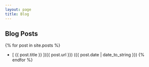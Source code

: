 ```yaml
---
layout: page
title: Blog
---
```


## Blog Posts

{% for post in site.posts %}
  * [ {{ post.title }} ]({{ post.url }}) ({{ post.date | date_to_string }})
{% endfor %}